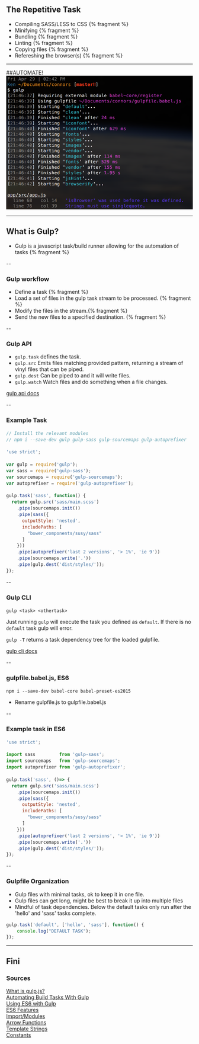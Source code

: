## The Repetitive Task
- Compiling SASS/LESS to CSS {% fragment %}
- Minifying {% fragment %}
- Bundling {% fragment %}
- Linting {% fragment %}
- Copying files {% fragment %}
- Refereshing the browser(s) {% fragment %}

---

[gulpLog]: /images/gulp-log.png "Gulp log"
##AUTOMATE!
![Alt text][gulpLog]

---

## What is Gulp?
- Gulp is a javascript task/build runner allowing for the automation of tasks  {% fragment %}

--

### Gulp workflow
- Define a task {% fragment %}
- Load a set of files in the gulp task stream to be processed. {% fragment %}
- Modify the files in the stream.{% fragment %}
- Send the new files to a specified destination. {% fragment %}

--

### Gulp API 
- `gulp.task` defines the task.
- `gulp.src` Emits files matching provided pattern, returning a stream of vinyl files that can be piped.
- `gulp.dest` Can be piped to and it will write files.
- `gulp.watch` Watch files and do something when a file changes.

[gulp api docs](https://github.com/gulpjs/gulp/blob/master/docs/API.md)

--

### Example Task
```js
// Install the relevant modules
// npm i --save-dev gulp gulp-sass gulp-sourcemaps gulp-autoprefixer

'use strict';

var gulp = require('gulp');
var sass = require('gulp-sass');
var sourcemaps = require('gulp-sourcemaps');
var autoprefixer = require('gulp-autoprefixer');

gulp.task('sass', function() {
  return gulp.src('sass/main.scss')
    .pipe(sourcemaps.init())
    .pipe(sass({
      outputStyle: 'nested',
      includePaths: [
        "bower_components/susy/sass"  
      ]
    }))
    .pipe(autoprefixer('last 2 versions', '> 1%', 'ie 9'))
    .pipe(sourcemaps.write('.'))
    .pipe(gulp.dest('dist/styles/'));
});
```

--

### Gulp CLI 

`gulp <task> <othertask>`

Just running `gulp` will execute the task you defined as `default`. If there is no `default` task gulp will error.

`gulp -T`  returns a task dependency tree for the loaded gulpfile.

[gulp cli docs](https://github.com/gulpjs/gulp/blob/master/docs/CLI.md)

--

### gulpfile.babel.js, ES6 

`npm i --save-dev babel-core babel-preset-es2015`

- Rename gulpfile.js to gulpfile.babel.js  

--

### Example task in ES6

```js
'use strict';

import sass         from 'gulp-sass';
import sourcemaps   from 'gulp-sourcemaps';
import autoprefixer from 'gulp-autoprefixer';

gulp.task('sass', ()=> {
  return gulp.src('sass/main.scss')
    .pipe(sourcemaps.init())
    .pipe(sass({
      outputStyle: 'nested',
      includePaths: [
        "bower_components/susy/sass"  
      ]
    }))
    .pipe(autoprefixer('last 2 versions', '> 1%', 'ie 9'))
    .pipe(sourcemaps.write('.'))
    .pipe(gulp.dest('dist/styles/'));
});
```

--

### Gulpfile Organization

- Gulp files with minimal tasks, ok to keep it in one file.
- Gulp files can get long, might be best to break it up into multiple files
- Mindful of task dependencies.  Below the default tasks only run after the 'hello' and 'sass' tasks complete.  

```js
gulp.task('default', ['hello', 'sass'], function() {
    console.log("DEFAULT TASK");
});
```

---

## Fini
### Sources
[What is gulp.js?](http://brandonclapp.com/what-is-gulp-js-and-why-use-it/)  
[Automating Build Tasks With Gulp](http://www.danielgynn.com/automating-build-tasks-with-gulp/)  
[Using ES6 with Gulp](https://markgoodyear.com/2015/06/using-es6-with-gulp/)  
[ES6 Features](http://es6-features.org)  
[Import/Modules](https://developer.mozilla.org/en-US/docs/Web/JavaScript/Reference/Statements/import)  
[Arrow Functions](https://developer.mozilla.org/en-US/docs/Web/JavaScript/Reference/Functions/Arrow_functions)  
[Template Strings](https://developer.mozilla.org/en-US/docs/Web/JavaScript/Reference/Template_literals)  
[Constants](https://developer.mozilla.org/en-US/docs/Web/JavaScript/Reference/Statements/const)  